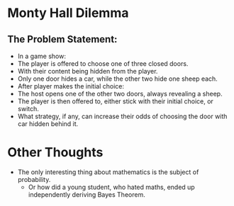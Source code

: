 # Monty Hall Dilemma

## The Problem Statement: 
* In a game show:
* The player is offered to choose one of three closed doors.
* With their content being hidden from the player.
* Only one door hides a car, while the other two hide one sheep each.
* After player makes the initial choice:
* The host opens one of the other two doors, always revealing a sheep.
* The player is then offered to, either stick with their initial choice, or switch.
* What strategy, if any, can increase their odds of choosing the door with car hidden behind it.


  
  
  

# Other Thoughts
* The only interesting thing about mathematics is the subject of probability.
  * Or how did a young student, who hated maths, ended up independently deriving Bayes Theorem.
